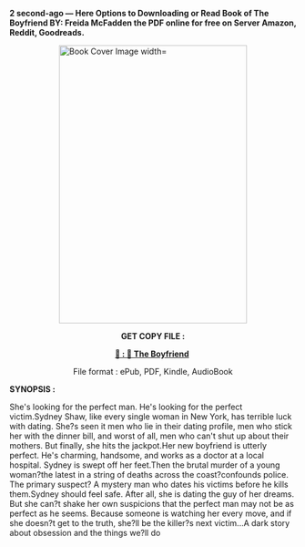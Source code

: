 <p><strong>2 second-ago &mdash; Here Options to Downloading or Read Book of The Boyfriend BY: Freida McFadden the PDF online for free on Server Amazon, Reddit, Goodreads.</strong></p><p><a href="https://uk.ebookarea.xyz/?book=208503280-the-boyfriend"><img style="display: block; margin-left: auto; margin-right: auto;" src="https://i.gr-assets.com/images/S/compressed.photo.goodreads.com/books/1711205083l/208503280.jpg" alt="Book Cover Image width=" width="330" height="488" /></a></p><p style="text-align: center;"><strong>GET COPY FILE :</strong></p><p style="text-align: center;"><strong><a href="https://uk.ebookarea.xyz/?book=208503280-the-boyfriend" target="_blank" rel="noopener">📢 : 🔗 The Boyfriend</a>&nbsp;</strong></p><p style="text-align: center;">File format : ePub, PDF, Kindle, AudioBook</p><p><strong>SYNOPSIS :</strong></p><p>She's looking for the perfect man. He's looking for the perfect victim.Sydney Shaw, like every single woman in New York, has terrible luck with dating. She?s seen it men who lie in their dating profile, men who stick her with the dinner bill, and worst of all, men who can't shut up about their mothers. But finally, she hits the jackpot.Her new boyfriend is utterly perfect. He's charming, handsome, and works as a doctor at a local hospital. Sydney is swept off her feet.Then the brutal murder of a young woman?the latest in a string of deaths across the coast?confounds police. The primary suspect? A mystery man who dates his victims before he kills them.Sydney should feel safe. After all, she is dating the guy of her dreams. But she can?t shake her own suspicions that the perfect man may not be as perfect as he seems. Because someone is watching her every move, and if she doesn?t get to the truth, she?ll be the killer?s next victim...A dark story about obsession and the things we?ll do </p>
